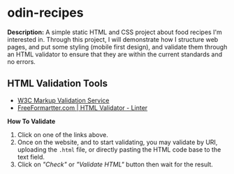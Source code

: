 # odin-recipes
__Description:__ A simple static HTML and CSS project about food recipes I'm interested in. Through this project, I will demonstrate how I structure web pages, and put some styling (mobile first design), and validate them through an HTML validator to ensure that they are within the current standards and no errors.

## HTML Validation Tools  
* [W3C Markup Validation Service](https://validator.w3.org/#validate_by_uri)
* [FreeFormartter.com | HTML Validator - Linter](https://www.freeformatter.com/html-validator.html)

__How To Validate__  
1. Click on one of the links above.
2. Once on the website, and to start validating, you may validate by URI, uploading the `.html` file, or directly pasting the HTML code base to the text field.
3. Click on _"Check"_ or _"Validate HTML"_ button then wait for the result.
